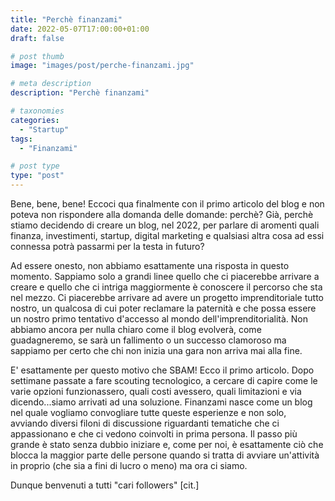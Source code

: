```yaml
---
title: "Perchè finanzami"
date: 2022-05-07T17:00:00+01:00
draft: false

# post thumb
image: "images/post/perche-finanzami.jpg"

# meta description
description: "Perchè finanzami"

# taxonomies
categories:
  - "Startup"
tags:
  - "Finanzami"

# post type
type: "post"
---
```


Bene, bene, bene! Eccoci qua finalmente con il primo articolo del blog e non poteva non rispondere alla domanda delle domande: perchè? Già, perchè stiamo decidendo di creare un blog, nel 2022, per parlare di aromenti quali finanza, investimenti, startup, digital marketing e qualsiasi altra cosa ad essi connessa potrà passarmi per la testa in futuro?

Ad essere onesto, non abbiamo esattamente una risposta in questo momento. Sappiamo solo a grandi linee quello che ci piacerebbe arrivare a creare e quello che ci intriga maggiormente è conoscere il percorso che sta nel mezzo. Ci piacerebbe arrivare ad avere un progetto imprenditoriale tutto nostro, un qualcosa di cui poter reclamare la paternità e che possa essere un nostro primo tentativo d'accesso al mondo dell'imprenditorialità. Non abbiamo ancora per nulla chiaro come il blog evolverà, come guadagneremo, se sarà un fallimento o un successo clamoroso ma sappiamo per certo che chi non inizia una gara non arriva mai alla fine.

E' esattamente per questo motivo che SBAM! Ecco il primo articolo. Dopo settimane passate a fare scouting tecnologico, a cercare di capire come le varie opzioni funzionassero, quali costi avessero, quali limitazioni e via dicendo...siamo arrivati ad una soluzione. Finanzami nasce come un blog nel quale vogliamo convogliare tutte queste esperienze e non solo, avviando diversi filoni di discussione riguardanti tematiche che ci appassionano e che ci vedono coinvolti in prima persona. Il passo più grande è stato senza dubbio iniziare e, come per noi, è esattamente ciò che blocca la maggior parte delle persone quando si tratta di avviare un'attività in proprio (che sia a fini di lucro o meno) ma ora ci siamo.

Dunque benvenuti a tutti "cari followers" [cit.]